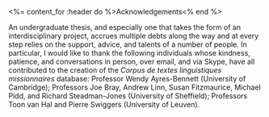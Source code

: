 <%= content_for :header do %>Acknowledgements<% end %>

An undergraduate thesis, and especially one that takes the form of an interdisciplinary project,
 accrues multiple debts along the way and at every step relies on the support, advice, and talents of a
 number of people. In particular, I would like to thank the following individuals whose kindness, patience,
 and conversations in person, over email, and via Skype, have all contributed to the creation of the *Corpus de textes linguistiques missionnaires* database: Professor Wendy Ayres-Bennett (University of Cambridge); Professors Joe Bray,
 Andrew Linn, Susan Fitzmaurice, Michael Pidd, and Richard Steadman-Jones (University of Sheffield);
 Professors Toon van Hal and Pierre Swiggers (University of Leuven).
